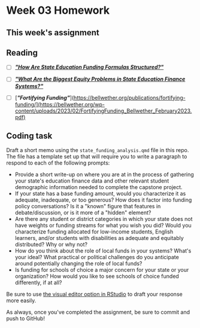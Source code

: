# Week 03 Homework

## This week's assignment

## Reading

-   [ ] [***"How Are State Education Funding Formulas Structured?"***](https://bellwether.org/wp-content/uploads/2021/10/Bellwether_SplittingBill_03-HowStateFundStruc_Final.pdf)

-   [ ] [***"What Are the Biggest Equity Problems in State Education Finance Systems?"***](https://bellwether.org/wp-content/uploads/2021/10/Bellwether_SplittingBill_04-BiggestProblems_Final.pdf)
-   [ ] [***"Fortifying Funding"***](https://bellwether.org/publications/fortifying-funding/](https://bellwether.org/wp-content/uploads/2023/02/FortifyingFunding_Bellwether_February2023.pdf)

## Coding task

Draft a short memo using the `state_funding_analysis.qmd` file in this repo. The file has a template set up that will require you to write a paragraph to respond to each of the following prompts:

-   Provide a short write-up on where you are at in the process of gathering your state's education finance data and other relevant student demographic information needed to complete the capstone project. 
-   If your state has a base funding amount, would you characterize it as adequate, inadequate, or too generous? How does it factor into funding policy conversations? Is it a "known" figure that features in debate/discussion, or is it more of a "hidden" element?
-   Are there any student or district categories in which your state does not have weights or funding streams for what you wish you did? Would you characterize funding allocated for low-income students, English learners, and/or students with disabilities as adequate and equitably distributed? Why or why not?
-   How do you think about the role of local funds in your systems? What's your ideal? What practical or political challenges do you anticipate around potentially changing the role of local funds?
-   Is funding for schools of choice a major concern for your state or your organization? How would you like to see schools of choice funded differently, if at all?

Be sure to use [the visual editor option in RStudio](https://posit.co/blog/exploring-rstudio-visual-markdown-editor/) to draft your response more easily.

As always, once you've completed the assignment, be sure to commit and push to GitHub!
